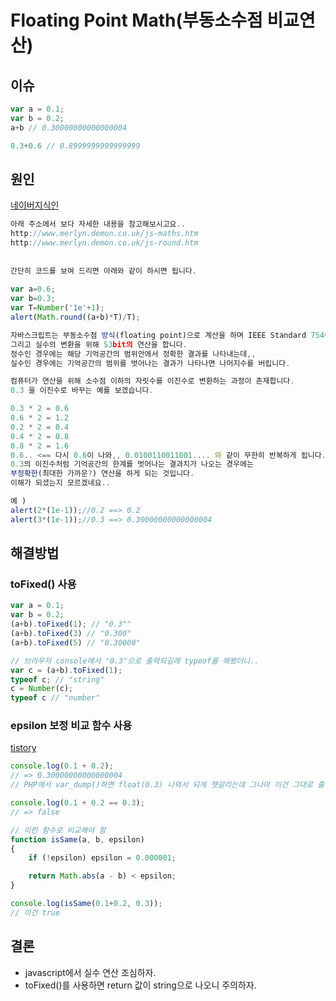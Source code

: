 # Floating Point Math(부동소수점 비교연산)

## 이슈

```javascript
var a = 0.1;
var b = 0.2;
a+b // 0.30000000000000004
```

```javascript
0.3+0.6 // 0.8999999999999999
```

## 원인

[네이버지식인](http://kin.naver.com/qna/detail.nhn?d1id=1&dirId=1040202&docId=111685795&qb=amF2YXNjcmlwdCDrsoTqt7gg7IaM7IiY&enc=utf8&section=kin&rank=1&search_sort=0&spq=0&pid=gdL46v331xwsscdSbCwssv--283939&sid=TQH0DQ7tAU0AAB5gKlo)
```javascript
아래 주소에서 보다 자세한 내용을 참고해보시고요..
http://www.merlyn.demon.co.uk/js-maths.htm
http://www.merlyn.demon.co.uk/js-round.htm
 
 
간단히 코드를 보여 드리면 아래와 같이 하시면 됩니다.
 
var a=0.6;
var b=0.3;
var T=Number('1e'+1);
alert(Math.round((a+b)*T)/T);

자바스크립트는 부동소수점 방식(floating point)으로 계산을 하며 IEEE Standard 754규격을 따릅니다.
그리고 실수의 변환을 위해 53bit의 연산을 합니다.
정수인 경우에는 해당 기억공간의 범위안에서 정확한 결과를 나타내는데,,
실수인 경우에는 기억공간의 범위를 벗어나는 결과가 나타나면 나머지수를 버립니다.

컴퓨터가 연산을 위해 소수점 이하의 자릿수를 이진수로 변환하는 과정이 존재합니다.
0.3 을 이진수로 바꾸는 예를 보겠습니다.

0.3 * 2 = 0.6
0.6 * 2 = 1.2
0.2 * 2 = 0.4
0.4 * 2 = 0.8
0.8 * 2 = 1.6
0.6.. <== 다시 0.6이 나와,, 0.0100110011001.... 와 같이 무한히 반복하게 됩니다.
0.3의 이진수처럼 기억공간의 한계를 벗어나는 결과치가 나오는 경우에는
부정확한(최대한 가까운?) 연산을 하게 되는 것입니다.
이해가 되셨는지 모르겠네요..

예 )
alert(2*(1e-1));//0.2 ==> 0.2
alert(3*(1e-1));//0.3 ==> 0.30000000000000004
```

## 해결방법

### toFixed() 사용

```javascript
var a = 0.1;
var b = 0.2;
(a+b).toFixed(1); // "0.3""
(a+b).toFixed(3) // "0.300"
(a+b).toFixed(5) // "0.30000"

// 브라우저 console에서 "0.3"으로 출력되길래 typeof를 해봤더니..
var c = (a+b).toFixed(1);
typeof c; // "string"
c = Number(c);
typeof c // "number"
```

### epsilon 보정 비교 함수 사용

[tistory](http://bloodguy.tistory.com/entry/JavaScript-부동소수점-비교연산-floating-point-math)
```javascript
console.log(0.1 + 0.2);
// => 0.30000000000000004
// PHP에서 var_dump()하면 float(0.3) 나와서 되게 헷갈리는데 그나마 이건 그대로 출력해줘서 다행

console.log(0.1 + 0.2 == 0.3);
// => false

// 이런 함수로 비교해야 함
function isSame(a, b, epsilon) 
{
    if (!epsilon) epsilon = 0.000001;

    return Math.abs(a - b) < epsilon;
}

console.log(isSame(0.1+0.2, 0.3));
// 이건 true
```

## 결론

* javascript에서 실수 연산 조심하자.
* toFixed()를 사용하면 return 값이 string으로 나오니 주의하자.